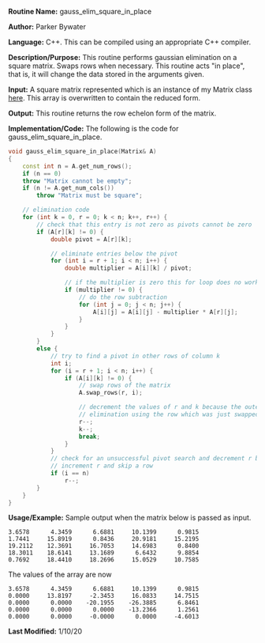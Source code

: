 **Routine Name:** gauss_elim_square_in_place 

**Author:** Parker Bywater

**Language:** C++. This can be compiled using an appropriate C++ compiler. 

**Description/Purpose:** This routine performs gaussian elimination on a square matrix. Swaps rows when necessary. This routine acts "in place", that is, it will change
the data stored in the arguments given. 

**Input:** A square matrix represented which is an instance of my Matrix class [here](./Matrix.cpp). This array is overwritten to contain the reduced form.  
 
**Output:** This routine returns the row echelon form of the matrix. 

**Implementation/Code:** The following is the code for gauss_elim_square_in_place.
```C++ 
void gauss_elim_square_in_place(Matrix& A)
{
    const int n = A.get_num_rows(); 
    if (n == 0)
	throw "Matrix cannot be empty";
    if (n != A.get_num_cols())
        throw "Matrix must be square"; 

    // elimination code
    for (int k = 0, r = 0; k < n; k++, r++) {
        // check that this entry is not zero as pivots cannot be zero
        if (A[r][k] != 0) {
            double pivot = A[r][k];

            // eliminate entries below the pivot
            for (int i = r + 1; i < n; i++) {
                double multiplier = A[i][k] / pivot;

                // if the multiplier is zero this for loop does no work
                if (multiplier != 0) {
                    // do the row subtraction
                    for (int j = 0; j < n; j++) {
                        A[i][j] = A[i][j] - multiplier * A[r][j];
                    }
                }
            }
        }
        else {
            // try to find a pivot in other rows of column k
            int i;
            for (i = r + 1; i < n; i++) {
                if (A[i][k] != 0) {
                    // swap rows of the matrix
                    A.swap_rows(r, i); 

                    // decrement the values of r and k because the outermost for loop will increment them and skip
                    // elimination using the row which was just swapped
                    r--;
                    k--;
                    break;
                }
            }
            // check for an unsuccessful pivot search and decrement r because the outer for loop will
            // increment r and skip a row
            if (i == n)
                r--;
        }
    }
}
```

**Usage/Example:** Sample output when the matrix below is passed as input.  
    
    3.6578	    4.3459	    6.6881	   10.1399	    0.9815	
    1.7441	   15.8919	    0.8436	   20.9181	   15.2195	
    19.2112	   12.3691	   16.7053	   14.6983	    0.8400	
    18.3011	   18.6141	   13.1689	    6.6432	    9.8854	
    0.7692	   18.4410	   18.2696	   15.0529	   10.7585
     
The values of the array are now

    3.6578	    4.3459	    6.6881	   10.1399	    0.9815	
    0.0000	   13.8197	   -2.3453	   16.0833	   14.7515	
    0.0000	    0.0000	  -20.1955	  -26.3885	    6.8461	
    0.0000	    0.0000	    0.0000	  -13.2366	    1.2561	
    0.0000	    0.0000	   -0.0000	    0.0000	   -4.6013 

**Last Modified:** 1/10/20 
